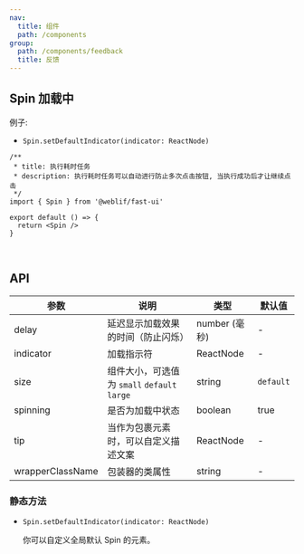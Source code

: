 ```yaml
---
nav:
  title: 组件
  path: /components
group:
  path: /components/feedback
  title: 反馈
---
```


## Spin 加载中

例子:

- `Spin.setDefaultIndicator(indicator: ReactNode)`

```tsx
/**
 * title: 执行耗时任务
 * description: 执行耗时任务可以自动进行防止多次点击按钮, 当执行成功后才让继续点击
 */
import { Spin } from '@weblif/fast-ui'

export default () => {
  return <Spin />
}
```

<br />

## API

| 参数             | 说明                                         | 类型          | 默认值    |
| ---------------- | -------------------------------------------- | ------------- | --------- |
| delay            | 延迟显示加载效果的时间（防止闪烁）           | number (毫秒) | -         |
| indicator        | 加载指示符                                   | ReactNode     | -         |
| size             | 组件大小，可选值为 `small` `default` `large` | string        | `default` |
| spinning         | 是否为加载中状态                             | boolean       | true      |
| tip              | 当作为包裹元素时，可以自定义描述文案         | ReactNode     | -         |
| wrapperClassName | 包装器的类属性                               | string        | -         |

### 静态方法

- `Spin.setDefaultIndicator(indicator: ReactNode)`

  你可以自定义全局默认 Spin 的元素。
